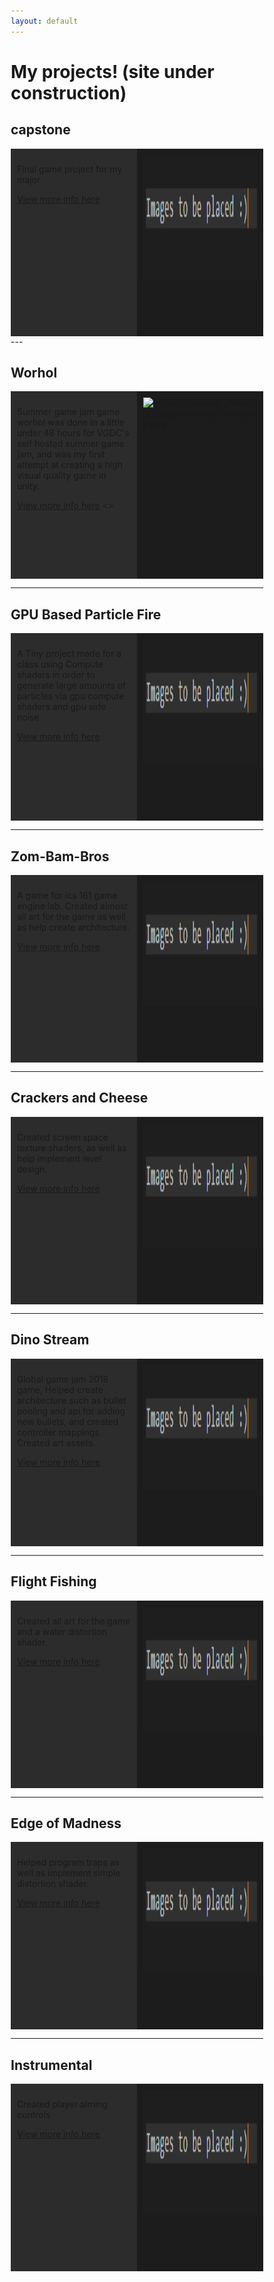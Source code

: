 ```yaml
---
layout: default
---
```


# My projects! (site under construction)

<style>
* {
    box-sizing: border-box;
}

/* Create two equal columns that floats next to each other */
.column {
    float: left;
    width: 50%;
    padding: 10px;
    height: 200px; /* Should be removed. Only for demonstration */

    height: 300px; /* Should be removed. Only for demonstration */
}

/* Clear floats after the columns */
.row:after {
    content: "";
    display: table;
    clear: both;
}
</style>


## capstone


<body>
<div class="row">
  <div class="column" style="background-color:#2C2C2C;">
    <p>Final game project for my major</p>
    <a href="https://ittaimann.github.io/GamesIndex/Capstone.html">View more info here</a>
  </div>
  <div class="column" style="background-color:#1C1C1C;">
  <img src="Capture.PNG" alt="Capture.PNG" width="300" height="200" align="right">
  </div>
</div>

</body>
---

## Worhol

<body>
<div class="row">
  <div class="column" style="background-color:#2C2C2C;">
    <p>Summer game jam game worhol was done in a little under 48 hours for VGDC's self hosted summer game jam, and was my first attempt at creating a high visual quality game in unity.</p>
    <a href="https://ittaimann.github.io/GamesIndex/Worhol.html">View more info here</a>
    <>
  </div>
  <div class="column" style="background-color:#1C1C1C;">
  <img src="(https://ittaimann.github.io/Images/Worhol/Thumbnail.png)
" alt="https://ittaimann.github.io/Images/Worhol/Thumbnail.png" width="347" height="293" align="right">
  </div>
</div>
</body>

---

## GPU Based Particle Fire

<body>
<div class="row">
  <div class="column" style="background-color:#2C2C2C;">
    <p>A Tiny project made for a class using Compute shaders in order to generate large amounts of particles via gpu compute shaders and gpu side noise.</p>
    <a href="https://ittaimann.github.io/GamesIndex/GPU_Fire.html">View more info here</a>
  </div>
  <div class="column" style="background-color:#1C1C1C;">
  <img src="Capture.PNG" alt="Capture.PNG" width="300" height="200" align="right">
  </div>
</div>

</body>

---

## Zom-Bam-Bros


<body>


<div class="row">
  <div class="column" style="background-color:#2C2C2C;">
<p>A game for ics 161 game engine lab. Created almost all art for the game as well as help create architecture.</p>
    <a href="https://ittaimann.github.io/GamesIndex/Zom-Bam-Bros.html">View more info here</a>
  </div>
  <div class="column" style="background-color:#1C1C1C;">
     <img src="Capture.PNG" alt="Capture.PNG" width="300" height="200" align="right">
  </div>
</div>
</body>

---

## Crackers and Cheese


<body>


<div class="row">
  <div class="column" style="background-color:#2C2C2C;">
    <p>Created screen space texture shaders, as well as help implement level design.</p>
    <a href="https://ittaimann.github.io/GamesIndex/CrackersAndCheese.html">View more info here</a>
    </div>
    <div class="column" style="background-color:#1C1C1C;">
    <img src="Capture.PNG" alt="Capture.PNG" width="300" height="200" align="right">
  </div>
</div>

</body>

---

## Dino Stream

<body>
<div class="row">
  <div class="column" style="background-color:#2C2C2C;">
    <p>Global game jam 2018 game, Helped create architecture such as bullet pooling and api for adding new bullets, and created controller mappings. Created art assets.</p>
    <a href="https://ittaimann.github.io/GamesIndex/DinoStream.html">View more info here</a>
  </div>
  <div class="column" style="background-color:#1C1C1C;">
  <img src="Capture.PNG" alt="Capture.PNG" width="300" height="200" align="right">
  </div>
</div>
</body>

---

## Flight Fishing

<body>
<div class="row">
  <div class="column" style="background-color:#2C2C2C;">
    <p>Created all art for the game and a water distortion shader.</p>
    <a href="https://ittaimann.github.io/GamesIndex/FlightFishing.html">View more info here</a>
  </div>
  <div class="column" style="background-color:#1C1C1C;">
  <img src="Capture.PNG" alt="Capture.PNG" width="300" height="200" align="right">
  </div>
</div>
</body>

---

## Edge of Madness

<body>
<div class="row">
  <div class="column" style="background-color:#2C2C2C;">
    <p>Helped program traps as well as implement simple distortion shader.</p>
    <a href="https://ittaimann.github.io/GamesIndex/EdgeOfMadness.html">View more info here</a>
     
  </div>
  <div class="column" style="background-color:#1C1C1C;">
  <img src="Capture.PNG" alt="Capture.PNG" width="300" height="200" align="right">
  </div>
</div>
</body>

---

## Instrumental
<body>
<div class="row">
  <div class="column" style="background-color:#2C2C2C;">
    <p>Created player aiming controls</p>
    <a href="https://ittaimann.github.io/GamesIndex/Instrumental.html">View more info here</a>
  </div>
  <div class="column" style="background-color:#1C1C1C;">
    <img src="Capture.PNG" alt="Capture.PNG" width="300" height="200" align="right">
  </div>
</div>
</body>
